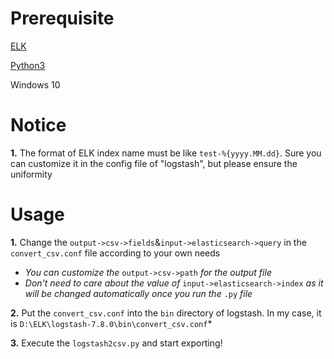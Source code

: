 # Prerequisite
 [ELK](https://www.elastic.co/what-is/elk-stack) 
 
 [Python3](https://www.python.org/downloads/)
 
 Windows 10
<br>

# Notice
**1.** The format of ELK index name must be like `test-%{yyyy.MM.dd}`. Sure you can customize it in the config file of "logstash", but please ensure the uniformity
<br>

# Usage
**1.** Change the `output->csv->fields`&`input->elasticsearch->query` in the `convert_csv.conf` file according to your own needs
 - *You can customize the* `output->csv->path` *for the output file*
 - *Don't need to care about the value of* `input->elasticsearch->index` *as it will be changed automatically once you run the* `.py` *file*

**2.** Put the `convert_csv.conf` into the `bin` directory of logstash. In my case, it is `D:\ELK\logstash-7.8.0\bin\convert_csv.conf`*

**3.** Execute the `logstash2csv.py` and start exporting!
